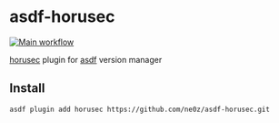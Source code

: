 # asdf-horusec
[![Main workflow](https://github.com/ne0z/asdf-horusec/actions/workflows/workflow.yaml/badge.svg)](https://github.com/ne0z/asdf-horusec/actions/workflows/workflow.yaml)

[horusec](https://github.com/ZupIT/horusec) plugin for [asdf](https://github.com/asdf-vm/asdf) version manager

## Install
```
asdf plugin add horusec https://github.com/ne0z/asdf-horusec.git
```
